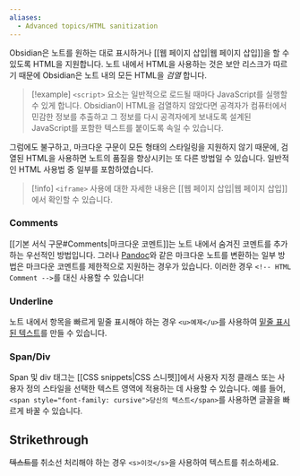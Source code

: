 ```yaml
---
aliases:
  - Advanced topics/HTML sanitization
---
```


Obsidian은 노트를 원하는 대로 표시하거나 [[웹 페이지 삽입|웹 페이지 삽입]]을 할 수 있도록 HTML을 지원합니다. 노트 내에서 HTML을 사용하는 것은 보안 리스크가 따르기 때문에 Obsidian은 노트 내의 모든 HTML을 _검열_ 합니다.

> [!example] 
> `<script>` 요소는 일반적으로 로드될 때마다 JavaScript를 실행할 수 있게 합니다. Obsidian이 HTML을 검열하지 않았다면 공격자가 컴퓨터에서 민감한 정보를 추출하고 그 정보를 다시 공격자에게 보내도록 설계된 JavaScript를 포함한 텍스트를 붙이도록 속일 수 있습니다.

그럼에도 불구하고, 마크다운 구문이 모든 형태의 스타일링을 지원하지 않기 때문에, 검열된 HTML을 사용하면 노트의 품질을 향상시키는 또 다른 방법일 수 있습니다. 일반적인 HTML 사용법 중 일부를 포함하였습니다.

> [!info] `<iframe>` 사용에 대한 자세한 내용은 [[웹 페이지 삽입|웹 페이지 삽입]]에서 확인할 수 있습니다.

### Comments

[[기본 서식 구문#Comments|마크다운 코멘트]]는 노트 내에서 숨겨진 코멘트를 추가하는 우선적인 방법입니다. 그러나 [Pandoc](https://pandoc.org/)와 같은 마크다운 노트를 변환하는 일부 방법은 마크다운 코멘트를 제한적으로 지원하는 경우가 있습니다. 이러한 경우 `<!-- HTML Comment -->`를 대신 사용할 수 있습니다!

### Underline

노트 내에서 항목을 빠르게 밑줄 표시해야 하는 경우 `<u>예제</u>`를 사용하여 <u>밑줄 표시된 텍스트</u>를 만들 수 있습니다.

### Span/Div

Span 및 div 태그는 [[CSS snippets|CSS 스니펫]]에서 사용자 지정 클래스 또는 사용자 정의 스타일을 선택한 텍스트 영역에 적용하는 데 사용할 수 있습니다. 예를 들어, `<span style="font-family: cursive">당신의 텍스트</span>`를 사용하면 글꼴을 빠르게 <span style="font-family: cursive">바꿀 수 있습니다.</span>

## Strikethrough

<s>텍스트를</s> 취소선 처리해야 하는 경우 `<s>이것</s>`을 사용하여 텍스트를 취소하세요.



